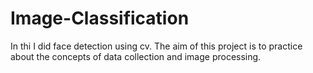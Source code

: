 # Image-Classification
In thi I did face detection using cv. The aim of this project is to practice about the concepts of data collection and image processing.
